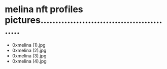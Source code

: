# melina nft profiles pictures..............................................
- 0xmelina (1).jpg
- 0xmelina (2).jpg
- 0xmelina (3).jpg
- 0xmelina (4).jpg
